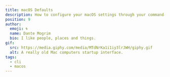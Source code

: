 ```yaml
---
title: macOS Defaults
description: How to configure your macOS settings through your command-line where System Preferences is lacking.
position: 9
author:
  emoji: 🌀
  name: Dante Mogrim
  bio: I like people, places and things.
gif:
  src: https://media.giphy.com/media/MTdNrKa1i1iy3lrJWH/giphy.gif
  alt: A really old Mac computers startup interface.
tags:
  - cli
  - macos
---
```

